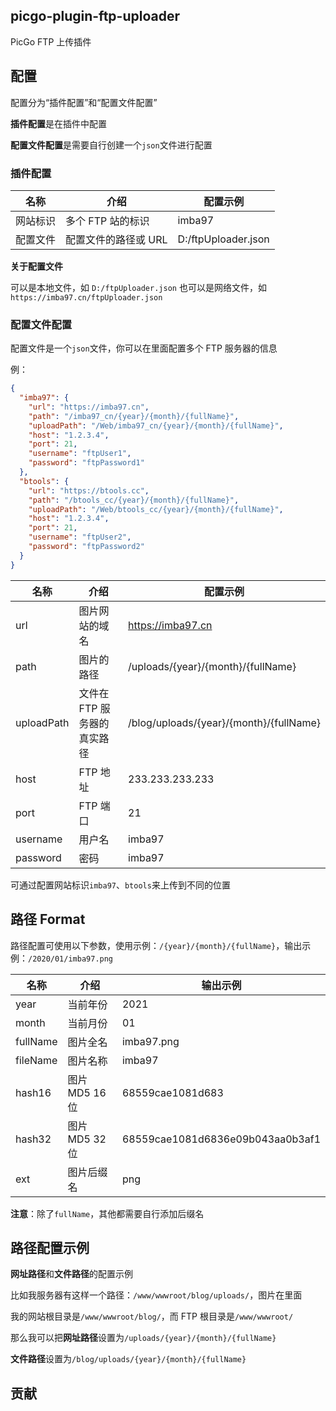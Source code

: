 ## picgo-plugin-ftp-uploader

PicGo FTP 上传插件

## 配置

配置分为“插件配置”和“配置文件配置”

**插件配置**是在插件中配置

**配置文件配置**是需要自行创建一个`json`文件进行配置

### 插件配置

| 名称     | 介绍                 | 配置示例            |
| -------- | -------------------- | ------------------- |
| 网站标识 | 多个 FTP 站的标识    | imba97              |
| 配置文件 | 配置文件的路径或 URL | D:/ftpUploader.json |

**关于配置文件**

可以是本地文件，如 `D:/ftpUploader.json`
也可以是网络文件，如 `https://imba97.cn/ftpUploader.json`

### 配置文件配置

配置文件是一个`json`文件，你可以在里面配置多个 FTP 服务器的信息

例：

```json
{
  "imba97": {
    "url": "https://imba97.cn",
    "path": "/imba97_cn/{year}/{month}/{fullName}",
    "uploadPath": "/Web/imba97_cn/{year}/{month}/{fullName}",
    "host": "1.2.3.4",
    "port": 21,
    "username": "ftpUser1",
    "password": "ftpPassword1"
  },
  "btools": {
    "url": "https://btools.cc",
    "path": "/btools_cc/{year}/{month}/{fullName}",
    "uploadPath": "/Web/btools_cc/{year}/{month}/{fullName}",
    "host": "1.2.3.4",
    "port": 21,
    "username": "ftpUser2",
    "password": "ftpPassword2"
  }
}
```

| 名称       | 介绍                        | 配置示例                                |
| ---------- | --------------------------- | --------------------------------------- |
| url        | 图片网站的域名              | https://imba97.cn                       |
| path       | 图片的路径                  | /uploads/{year}/{month}/{fullName}      |
| uploadPath | 文件在 FTP 服务器的真实路径 | /blog/uploads/{year}/{month}/{fullName} |
| host       | FTP 地址                    | 233.233.233.233                         |
| port       | FTP 端口                    | 21                                      |
| username   | 用户名                      | imba97                                  |
| password   | 密码                        | imba97                                  |

可通过配置网站标识`imba97`、`btools`来上传到不同的位置

## 路径 Format

路径配置可使用以下参数，使用示例：`/{year}/{month}/{fullName}`，输出示例：`/2020/01/imba97.png`

| 名称     | 介绍           | 输出示例                         |
| -------- | -------------- | -------------------------------- |
| year     | 当前年份       | 2021                             |
| month    | 当前月份       | 01                               |
| fullName | 图片全名       | imba97.png                       |
| fileName | 图片名称       | imba97                           |
| hash16   | 图片 MD5 16 位 | 68559cae1081d683                 |
| hash32   | 图片 MD5 32 位 | 68559cae1081d6836e09b043aa0b3af1 |
| ext      | 图片后缀名     | png                              |

**注意**：除了`fullName`，其他都需要自行添加后缀名

## 路径配置示例

**网址路径**和**文件路径**的配置示例

比如我服务器有这样一个路径：`/www/wwwroot/blog/uploads/`，图片在里面

我的网站根目录是`/www/wwwroot/blog/`，而 FTP 根目录是`/www/wwwroot/`

那么我可以把**网址路径**设置为`/uploads/{year}/{month}/{fullName}`

**文件路径**设置为`/blog/uploads/{year}/{month}/{fullName}`

## 贡献

<!-- ALL-CONTRIBUTORS-LIST:START - Do not remove or modify this section -->
<!-- prettier-ignore-start -->
<!-- markdownlint-disable -->

<!-- markdownlint-restore -->
<!-- prettier-ignore-end -->

<!-- ALL-CONTRIBUTORS-LIST:END -->
